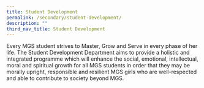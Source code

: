 ```yaml
---
title: Student Development
permalink: /secondary/student-development/
description: ""
third_nav_title: Student Development
---
```






Every MGS student strives to Master, Grow and Serve in every phase of her life. The Student Development Department aims to provide a holistic and integrated programme which will enhance the social, emotional, intellectual, moral and spiritual growth for all MGS students in order that they may be morally upright, responsible and resilient MGS girls who are well-respected and able to contribute to society beyond MGS.